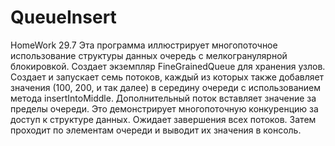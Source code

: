 # QueueInsert
HomeWork 29.7
Эта программа иллюстрирует многопоточное использование структуры данных очередь с мелкогранулярной блокировкой. Создает экземпляр FineGrainedQueue для хранения узлов. Создает и запускает семь потоков, каждый из которых также добавляет значения (100, 200, и так далее) в середину очереди с использованием метода insertIntoMiddle. Дополнительный поток вставляет значение за пределы очереди. Это демонстрирует многопоточную конкуренцию за доступ к структуре данных. Ожидает завершения всех потоков. Затем проходит по элементам очереди и выводит их значения в консоль.
